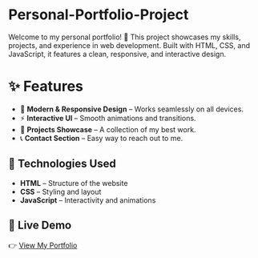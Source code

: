 # Personal-Portfolio-Project
Welcome to my personal portfolio! 🚀 This project showcases my skills, projects, and experience in web development. Built with HTML, CSS, and JavaScript, it features a clean, responsive, and interactive design. 
# ✨ Features
- 🎨 **Modern & Responsive Design** – Works seamlessly on all devices.
- ⚡ **Interactive UI** – Smooth animations and transitions.
- 📂 **Projects Showcase** – A collection of my best work.
- 📞 **Contact Section** – Easy way to reach out to me.

## 🔧 Technologies Used
- **HTML** – Structure of the website  
- **CSS** – Styling and layout  
- **JavaScript** – Interactivity and animations  

## 🚀 Live Demo  
👉 [View My Portfolio](https://personal-portfolio-project-rf796rxi0-hillarys-projects-8e49bef0.vercel.app/)


